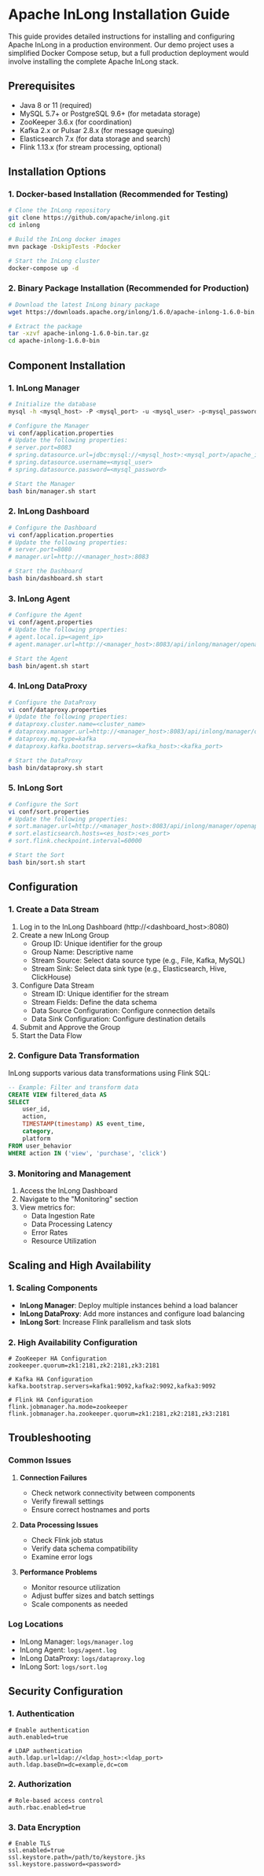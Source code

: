 # Apache InLong Installation Guide

This guide provides detailed instructions for installing and configuring Apache InLong in a production environment. Our demo project uses a simplified Docker Compose setup, but a full production deployment would involve installing the complete Apache InLong stack.

## Prerequisites

- Java 8 or 11 (required)
- MySQL 5.7+ or PostgreSQL 9.6+ (for metadata storage)
- ZooKeeper 3.6.x (for coordination)
- Kafka 2.x or Pulsar 2.8.x (for message queuing)
- Elasticsearch 7.x (for data storage and search)
- Flink 1.13.x (for stream processing, optional)

## Installation Options

### 1. Docker-based Installation (Recommended for Testing)

```bash
# Clone the InLong repository
git clone https://github.com/apache/inlong.git
cd inlong

# Build the InLong docker images
mvn package -DskipTests -Pdocker

# Start the InLong cluster
docker-compose up -d
```

### 2. Binary Package Installation (Recommended for Production)

```bash
# Download the latest InLong binary package
wget https://downloads.apache.org/inlong/1.6.0/apache-inlong-1.6.0-bin.tar.gz

# Extract the package
tar -xzvf apache-inlong-1.6.0-bin.tar.gz
cd apache-inlong-1.6.0-bin
```

## Component Installation

### 1. InLong Manager

```bash
# Initialize the database
mysql -h <mysql_host> -P <mysql_port> -u <mysql_user> -p<mysql_password> < sql/apache_inlong_manager.sql

# Configure the Manager
vi conf/application.properties
# Update the following properties:
# server.port=8083
# spring.datasource.url=jdbc:mysql://<mysql_host>:<mysql_port>/apache_inlong_manager
# spring.datasource.username=<mysql_user>
# spring.datasource.password=<mysql_password>

# Start the Manager
bash bin/manager.sh start
```

### 2. InLong Dashboard

```bash
# Configure the Dashboard
vi conf/application.properties
# Update the following properties:
# server.port=8080
# manager.url=http://<manager_host>:8083

# Start the Dashboard
bash bin/dashboard.sh start
```

### 3. InLong Agent

```bash
# Configure the Agent
vi conf/agent.properties
# Update the following properties:
# agent.local.ip=<agent_ip>
# agent.manager.url=http://<manager_host>:8083/api/inlong/manager/openapi

# Start the Agent
bash bin/agent.sh start
```

### 4. InLong DataProxy

```bash
# Configure the DataProxy
vi conf/dataproxy.properties
# Update the following properties:
# dataproxy.cluster.name=<cluster_name>
# dataproxy.manager.url=http://<manager_host>:8083/api/inlong/manager/openapi
# dataproxy.mq.type=kafka
# dataproxy.kafka.bootstrap.servers=<kafka_host>:<kafka_port>

# Start the DataProxy
bash bin/dataproxy.sh start
```

### 5. InLong Sort

```bash
# Configure the Sort
vi conf/sort.properties
# Update the following properties:
# sort.manager.url=http://<manager_host>:8083/api/inlong/manager/openapi
# sort.elasticsearch.hosts=<es_host>:<es_port>
# sort.flink.checkpoint.interval=60000

# Start the Sort
bash bin/sort.sh start
```

## Configuration

### 1. Create a Data Stream

1. Log in to the InLong Dashboard (http://<dashboard_host>:8080)
2. Create a new InLong Group
   - Group ID: Unique identifier for the group
   - Group Name: Descriptive name
   - Stream Source: Select data source type (e.g., File, Kafka, MySQL)
   - Stream Sink: Select data sink type (e.g., Elasticsearch, Hive, ClickHouse)
3. Configure Data Stream
   - Stream ID: Unique identifier for the stream
   - Stream Fields: Define the data schema
   - Data Source Configuration: Configure connection details
   - Data Sink Configuration: Configure destination details
4. Submit and Approve the Group
5. Start the Data Flow

### 2. Configure Data Transformation

InLong supports various data transformations using Flink SQL:

```sql
-- Example: Filter and transform data
CREATE VIEW filtered_data AS
SELECT 
    user_id,
    action,
    TIMESTAMP(timestamp) AS event_time,
    category,
    platform
FROM user_behavior
WHERE action IN ('view', 'purchase', 'click')
```

### 3. Monitoring and Management

1. Access the InLong Dashboard
2. Navigate to the "Monitoring" section
3. View metrics for:
   - Data Ingestion Rate
   - Data Processing Latency
   - Error Rates
   - Resource Utilization

## Scaling and High Availability

### 1. Scaling Components

- **InLong Manager**: Deploy multiple instances behind a load balancer
- **InLong DataProxy**: Add more instances and configure load balancing
- **InLong Sort**: Increase Flink parallelism and task slots

### 2. High Availability Configuration

```properties
# ZooKeeper HA Configuration
zookeeper.quorum=zk1:2181,zk2:2181,zk3:2181

# Kafka HA Configuration
kafka.bootstrap.servers=kafka1:9092,kafka2:9092,kafka3:9092

# Flink HA Configuration
flink.jobmanager.ha.mode=zookeeper
flink.jobmanager.ha.zookeeper.quorum=zk1:2181,zk2:2181,zk3:2181
```

## Troubleshooting

### Common Issues

1. **Connection Failures**
   - Check network connectivity between components
   - Verify firewall settings
   - Ensure correct hostnames and ports

2. **Data Processing Issues**
   - Check Flink job status
   - Verify data schema compatibility
   - Examine error logs

3. **Performance Problems**
   - Monitor resource utilization
   - Adjust buffer sizes and batch settings
   - Scale components as needed

### Log Locations

- InLong Manager: `logs/manager.log`
- InLong Agent: `logs/agent.log`
- InLong DataProxy: `logs/dataproxy.log`
- InLong Sort: `logs/sort.log`

## Security Configuration

### 1. Authentication

```properties
# Enable authentication
auth.enabled=true

# LDAP authentication
auth.ldap.url=ldap://<ldap_host>:<ldap_port>
auth.ldap.baseDn=dc=example,dc=com
```

### 2. Authorization

```properties
# Role-based access control
auth.rbac.enabled=true
```

### 3. Data Encryption

```properties
# Enable TLS
ssl.enabled=true
ssl.keystore.path=/path/to/keystore.jks
ssl.keystore.password=<password>
```
